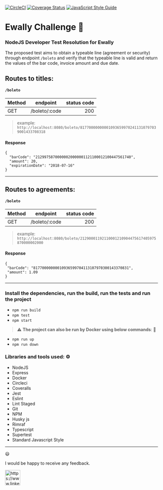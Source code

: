 [![CircleCI](https://circleci.com/gh/lenodeoliveira/ewally-challenge/tree/main.svg?style=svg)](https://circleci.com/gh/lenodeoliveira/ewally-challenge/tree/main)  [![Coverage Status](https://coveralls.io/repos/github/lenodeoliveira/ewally-challenge/badge.svg?branch=main&kill_cache=1)](https://coveralls.io/github/lenodeoliveira/ewally-challenge?branch=main) [![JavaScript Style Guide](https://img.shields.io/badge/code_style-standard-brightgreen.svg)](https://standardjs.com)

# Ewally Challenge :rocket:

### NodeJS Developer Test Resolution for Ewally

The proposed test aims to obtain a typeable line (agreement or security) through endpoint `/boleto` and verify that the typeable line is valid and return the values ​​of the bar code, invoice amount and due date.

## Routes to titles:
#### `/boleto`
| Method   |     endpoint      | status code
|----------|:-----------------:|-----------:
| GET      | /boleto/:code     | 200

> example: `http://localhost:8080/boleto/817700000000010936599702411310797039001433708318`

#### Response

```
{
  "barCode": "21299758700000020000001121100012100447561740",
  "amount": 20,
  "expirationDate": "2018-07-16"
}
```
<hr/>

## Routes to agreements:
#### `/boleto`
| Method   |     endpoint      | status code
|----------|:-----------------:|-----------:
| GET      | /boleto/:code     | 200


> example: `http://localhost:8080/boleto/21290001192110001210904475617405975870000002000`

#### Response

```
{
 "barCode": "81770000000010936599704113107970300143370831",
 "amount": 1.09
}
```
<hr/>

### Install the dependencies, run the build, run the tests and run the project 

* `npm run build`
* `npm test`
* `npm start`

> :warning: **The project can also be run by Docker using below commands**: 🐳

* `npm run up`
* `npm run down`

### Libraries and tools used: ⚙️
* NodeJS
* Express
* Docker
* Circleci
* Coveralls
* Jest
* Eslint
* Lint Staged
* Git
* NPM
* Husky js
* Rimraf
* Typescript
* Supertest
* Standard Javascript Style



<hr/>

😃

I would be happy to receive any feedback.

<a href="https://www.linkedin.com/in/johnlennondeoliveira/" target="blank"><img align="center" src="https://cdn.jsdelivr.net/npm/simple-icons@3.0.1/icons/linkedin.svg" alt="https://www.linkedin.com/in/johnlennondeoliveira/" height="50" width="50" /></a>